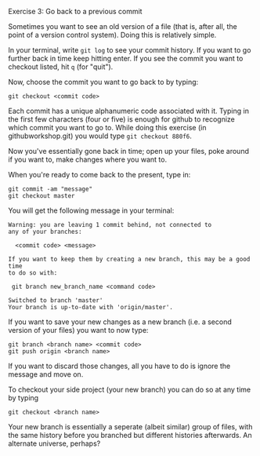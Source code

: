 Exercise 3: Go back to a previous commit

Sometimes you want to see an old version of a file (that is, after all, the point of a version control system).  Doing this is relatively simple.

In your terminal, write `git log` to see your commit history.  If you want to go further back in time keep hitting enter.  If you see the commit you want to checkout listed, hit `q` (for "quit").

Now, choose the commit you want to go back to by typing:

```
git checkout <commit code>
```
Each commit has a unique alphanumeric code associated with it.  Typing in the first few characters (four or five) is enough for github to recognize which commit you want to go to.  While doing this exercise (in githubworkshop.git) you would type `git checkout 880f6`.

Now you've essentially gone back in time; open up your files, poke around if you want to, make changes where you want to.

When you're ready to come back to the present, type in:

```
git commit -am "message"
git checkout master
```
You will get the following message in your terminal:
```
Warning: you are leaving 1 commit behind, not connected to
any of your branches:

  <commit code> <message>

If you want to keep them by creating a new branch, this may be a good time
to do so with:

 git branch new_branch_name <command code>

Switched to branch 'master'
Your branch is up-to-date with 'origin/master'.
```
If you want to save your new changes as a new branch (i.e. a second version of your files) you want to now type:

```
git branch <branch name> <commit code>
git push origin <branch name>
```
If you want to discard those changes, all you have to do is ignore the message and move on.

To checkout your side project (your new branch) you can do so at any time by typing

```
git checkout <branch name>
```
Your new branch is essentially a seperate (albeit similar) group of files, with the same history before you branched but different histories afterwards.  An alternate universe, perhaps?
